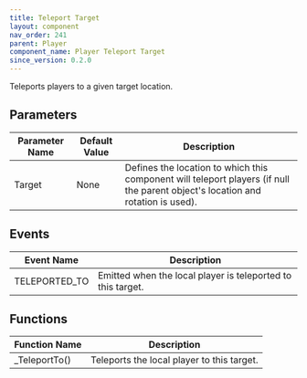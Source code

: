 ```yaml
---
title: Teleport Target
layout: component
nav_order: 241
parent: Player
component_name: Player Teleport Target
since_version: 0.2.0
---
```


Teleports players to a given target location.

## Parameters

| Parameter Name | Default Value | Description                                                                                                                     |
|----------------|---------------|---------------------------------------------------------------------------------------------------------------------------------|
| Target         | None          | Defines the location to which this component will teleport players (if null the parent object's location and rotation is used). |

## Events

| Event Name    | Description                                                 |
|---------------|-------------------------------------------------------------|
| TELEPORTED_TO | Emitted when the local player is teleported to this target. |

## Functions

| Function Name | Description                                |
|---------------|--------------------------------------------|
| _TeleportTo() | Teleports the local player to this target. |